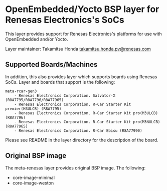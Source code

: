 # OpenEmbedded/Yocto BSP layer for Renesas Electronics's SoCs

This layer provides support for Renesas Electronics's platforms for use with
OpenEmbedded and/or Yocto.

Layer maintainer: Takamitsu Honda <takamitsu.honda.pv@renesas.com>

## Supported Boards/Machines


In addition, this also provides layer which supports boards using Renesas SoCs.
Layer and boards that support is the following:

    meta-rcar-gen3
        - Renesas Electronics Corporation. Salvator-X (R8A7795/R8A7796/R8A77965)
        - Renesas Electronics Corporation. R-Car Starter Kit premier(H3ULCB) (R8A7795)
        - Renesas Electronics Corporation. R-Car Starter Kit pro(M3ULCB) (R8A7796)
        - Renesas Electronics Corporation. R-Car Starter Kit pro(M3NULCB) (R8A77965)
        - Renesas Electronics Corporation. R-Car Ebisu (R8A77990)

Please see README in the layer directory for the description of the board.

## Original BSP image

The meta-renesas layer provides original BSP image. The following:

* core-image-minimal
* core-image-weston
